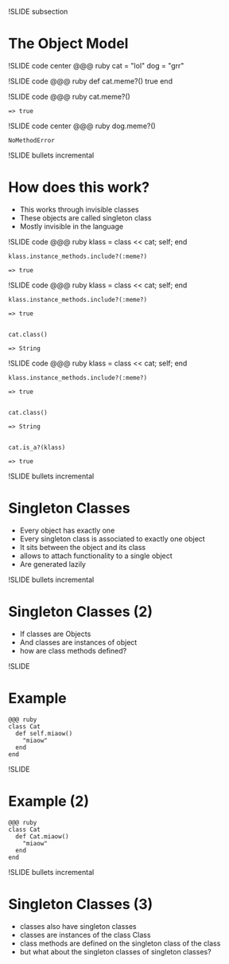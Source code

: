 !SLIDE subsection

# The Object Model #


!SLIDE code center
    @@@ ruby
    cat = "lol"
    dog = "grr"


!SLIDE code
    @@@ ruby
    def cat.meme?()
      true
    end


!SLIDE code
    @@@ ruby
    cat.meme?()

    => true


!SLIDE code center
    @@@ ruby
    dog.meme?()

    NoMethodError


!SLIDE bullets incremental
# How does this work? #

* This works through invisible classes
* These objects are called singleton class
* Mostly invisible in the language


!SLIDE code
    @@@ ruby
    klass = class << cat; self; end

    klass.instance_methods.include?(:meme?)

    => true


!SLIDE code
    @@@ ruby
    klass = class << cat; self; end

    klass.instance_methods.include?(:meme?)

    => true


    cat.class()

    => String


!SLIDE code
    @@@ ruby
    klass = class << cat; self; end

    klass.instance_methods.include?(:meme?)

    => true


    cat.class()

    => String


    cat.is_a?(klass)

    => true


!SLIDE bullets incremental
# Singleton Classes #
* Every object has exactly one
* Every singleton class is associated to exactly one object
* It sits between the object and its class
* allows to attach functionality to a single object
* Are generated lazily


!SLIDE bullets incremental
# Singleton Classes (2) #
* If classes are Objects
* And classes are instances of object
* how are class methods defined?



!SLIDE
# Example #
    @@@ ruby
    class Cat
      def self.miaow()
        "miaow"
      end
    end


!SLIDE
# Example (2) #
    @@@ ruby
    class Cat
      def Cat.miaow()
        "miaow"
      end
    end


!SLIDE bullets incremental
# Singleton Classes (3)
* classes also have singleton classes
* classes are instances of the class Class
* class methods are defined on the singleton class of the class
* but what about the singleton classes of singleton classes?
